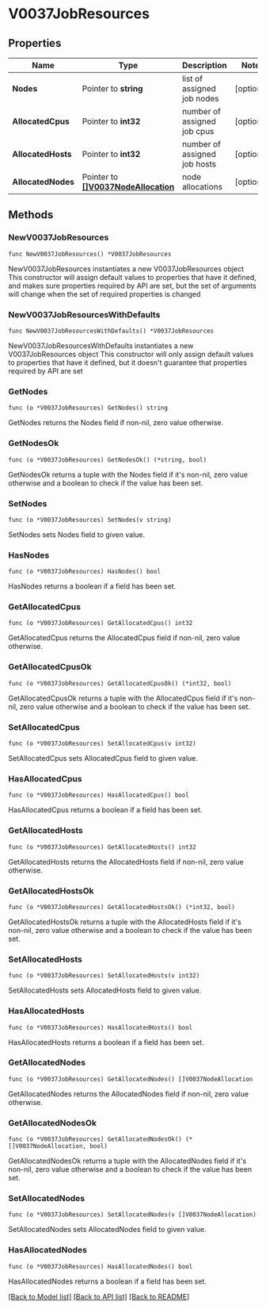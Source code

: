# V0037JobResources

## Properties

Name | Type | Description | Notes
------------ | ------------- | ------------- | -------------
**Nodes** | Pointer to **string** | list of assigned job nodes | [optional] 
**AllocatedCpus** | Pointer to **int32** | number of assigned job cpus | [optional] 
**AllocatedHosts** | Pointer to **int32** | number of assigned job hosts | [optional] 
**AllocatedNodes** | Pointer to [**[]V0037NodeAllocation**](V0037NodeAllocation.md) | node allocations | [optional] 

## Methods

### NewV0037JobResources

`func NewV0037JobResources() *V0037JobResources`

NewV0037JobResources instantiates a new V0037JobResources object
This constructor will assign default values to properties that have it defined,
and makes sure properties required by API are set, but the set of arguments
will change when the set of required properties is changed

### NewV0037JobResourcesWithDefaults

`func NewV0037JobResourcesWithDefaults() *V0037JobResources`

NewV0037JobResourcesWithDefaults instantiates a new V0037JobResources object
This constructor will only assign default values to properties that have it defined,
but it doesn't guarantee that properties required by API are set

### GetNodes

`func (o *V0037JobResources) GetNodes() string`

GetNodes returns the Nodes field if non-nil, zero value otherwise.

### GetNodesOk

`func (o *V0037JobResources) GetNodesOk() (*string, bool)`

GetNodesOk returns a tuple with the Nodes field if it's non-nil, zero value otherwise
and a boolean to check if the value has been set.

### SetNodes

`func (o *V0037JobResources) SetNodes(v string)`

SetNodes sets Nodes field to given value.

### HasNodes

`func (o *V0037JobResources) HasNodes() bool`

HasNodes returns a boolean if a field has been set.

### GetAllocatedCpus

`func (o *V0037JobResources) GetAllocatedCpus() int32`

GetAllocatedCpus returns the AllocatedCpus field if non-nil, zero value otherwise.

### GetAllocatedCpusOk

`func (o *V0037JobResources) GetAllocatedCpusOk() (*int32, bool)`

GetAllocatedCpusOk returns a tuple with the AllocatedCpus field if it's non-nil, zero value otherwise
and a boolean to check if the value has been set.

### SetAllocatedCpus

`func (o *V0037JobResources) SetAllocatedCpus(v int32)`

SetAllocatedCpus sets AllocatedCpus field to given value.

### HasAllocatedCpus

`func (o *V0037JobResources) HasAllocatedCpus() bool`

HasAllocatedCpus returns a boolean if a field has been set.

### GetAllocatedHosts

`func (o *V0037JobResources) GetAllocatedHosts() int32`

GetAllocatedHosts returns the AllocatedHosts field if non-nil, zero value otherwise.

### GetAllocatedHostsOk

`func (o *V0037JobResources) GetAllocatedHostsOk() (*int32, bool)`

GetAllocatedHostsOk returns a tuple with the AllocatedHosts field if it's non-nil, zero value otherwise
and a boolean to check if the value has been set.

### SetAllocatedHosts

`func (o *V0037JobResources) SetAllocatedHosts(v int32)`

SetAllocatedHosts sets AllocatedHosts field to given value.

### HasAllocatedHosts

`func (o *V0037JobResources) HasAllocatedHosts() bool`

HasAllocatedHosts returns a boolean if a field has been set.

### GetAllocatedNodes

`func (o *V0037JobResources) GetAllocatedNodes() []V0037NodeAllocation`

GetAllocatedNodes returns the AllocatedNodes field if non-nil, zero value otherwise.

### GetAllocatedNodesOk

`func (o *V0037JobResources) GetAllocatedNodesOk() (*[]V0037NodeAllocation, bool)`

GetAllocatedNodesOk returns a tuple with the AllocatedNodes field if it's non-nil, zero value otherwise
and a boolean to check if the value has been set.

### SetAllocatedNodes

`func (o *V0037JobResources) SetAllocatedNodes(v []V0037NodeAllocation)`

SetAllocatedNodes sets AllocatedNodes field to given value.

### HasAllocatedNodes

`func (o *V0037JobResources) HasAllocatedNodes() bool`

HasAllocatedNodes returns a boolean if a field has been set.


[[Back to Model list]](../README.md#documentation-for-models) [[Back to API list]](../README.md#documentation-for-api-endpoints) [[Back to README]](../README.md)


